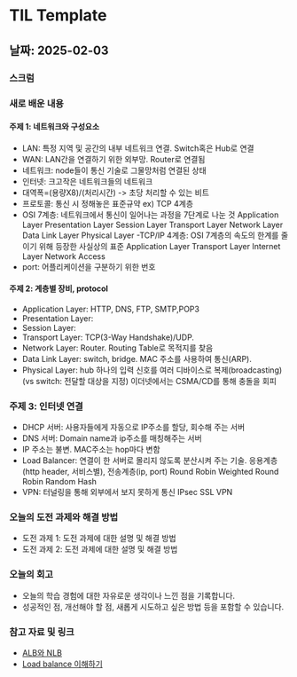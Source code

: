# TIL Template

## 날짜: 2025-02-03

### 스크럼

### 새로 배운 내용
#### 주제 1: 네트워크와 구성요소
- LAN: 특정 지역 및 공간의 내부 네트워크 연결. Switch혹은 Hub로 연결
- WAN: LAN간을 연결하기 위한 외부망. Router로 연결됨
- 네트워크: node들이 통신 기술로 그물망처럼 연결된 상태
- 인터넷: 크고작은 네트워크들의 네트워크
- 대역폭=(용량X8)/(처리시간) -> 초당 처리할 수 있는 비트 
- 프로토콜: 통신 시 정해놓은 표준규약 ex) TCP 4계층
- OSI 7계층: 네트워크에서 통신이 일어나는 과정을 7단계로 나눈 것
  Application Layer
  Presentation Layer
  Session Layer
  Transport Layer
  Network Layer
  Data Link Layer
  Physical Layer
-TCP/IP 4계층: OSI 7계층의 속도의 한계를 줄이기 위해 등장한 사실상의 표준
  Application Layer
  Transport Layer
  Internet Layer
  Network Access
- port: 어플리케이션을 구분하기 위한 번호

#### 주제 2: 계층별 장비, protocol
- Application Layer: HTTP, DNS, FTP, SMTP,POP3 
- Presentation Layer:
- Session Layer:
- Transport Layer: TCP(3-Way Handshake)/UDP. 
- Network Layer: Router. Routing Table로 목적지를 찾음
- Data Link Layer: switch, bridge. MAC 주소를 사용하여 통신(ARP).
- Physical Layer: hub 하나의 입력 신호를 여러 디바이스로 복제(broadcasting) (vs switch: 전달할 대상을 지정)
                  이더넷에서는 CSMA/CD를 통해 충돌을 회피

### 주제 3: 인터넷 연결 
- DHCP 서버: 사용자들에게 자동으로 IP주소를 할당, 회수해 주는 서버
- DNS 서버: Domain name과 ip주소를 매칭해주는 서버 
- IP 주소는 불변. MAC주소는 hop마다 변함
- Load Balancer: 연결이 한 서버로 몰리지 않도록 분산시켜 주는 기술. 응용계층(http header, 서비스별), 전송계층(ip, port)
  Round Robin
  Weighted Round Robin
  Random
  Hash
- VPN: 터널링을 통해 외부에서 보지 못하게 통신
  IPsec
  SSL VPN

### 오늘의 도전 과제와 해결 방법
- 도전 과제 1: 도전 과제에 대한 설명 및 해결 방법
- 도전 과제 2: 도전 과제에 대한 설명 및 해결 방법

### 오늘의 회고
- 오늘의 학습 경험에 대한 자유로운 생각이나 느낀 점을 기록합니다.
- 성공적인 점, 개선해야 할 점, 새롭게 시도하고 싶은 방법 등을 포함할 수 있습니다.

### 참고 자료 및 링크
- [ALB와 NLB](https://f-lab.kr/insight/understanding-aws-alb-and-nlb-20240516?gad_source=1&gclid=CjwKCAiAzPy8BhBoEiwAbnM9O7tDbDNZplkNcX0nQTn2ORglFIIkONpIug5IlLVkYg9vIbnYxBw2TRoClcgQAvD_BwE)
- [Load balance 이해하기](https://aws.amazon.com/ko/what-is/load-balancing/)
